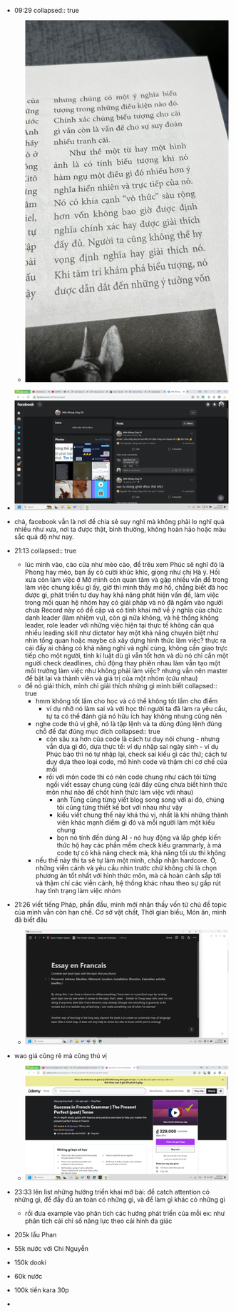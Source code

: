 - 09:29
  collapsed:: true
	- ![image.png](../assets/image_1683080974521_0.png)
- ![image.png](../assets/image_1683081179107_0.png)
- chà, facebook vẫn là nơi để chia sẻ suy nghĩ mà không phải lo nghĩ quá nhiều như xưa, nơi ta được thật, bình thường, không hoàn hảo hoặc màu sắc quá độ như nay.
- 21:13
  collapsed:: true
	- lúc mình vào, cào cửa như mèo cào, để trêu xem Phúc sẽ nghĩ đó là Phong hay mèo, bạn ấy có cười khúc khíc, giọng như chị Hà ý. Hồi xưa còn làm việc ở Mở mình còn quan tâm và gặp nhiều vấn đề trong làm việc chung kiểu gì ấy, giờ thì mình thấy mơ hồ, chẳng biết đã học được gì, phát triển tư duy hay khả năng phát hiện vấn đề, làm việc trong mối quan hệ nhóm hay có giải pháp và nó đã ngấm vào người chưa
	  Record này có đề cập và có tính khai mở về ý nghĩa của chức danh leader (làm nhiệm vụ), còn gì nữa không, và hệ thống không leader, role leader với những việc hiện tại thực tế không cần quá nhiều leading skill như dictator hay một khả năng chuyên biệt như nhìn tổng quan hoặc maybe cả xây dựng hình thức làm việc? thực ra cái đấy ai chẳng có khả năng nghĩ và nghĩ cùng, không cần giao trực tiếp cho một người, tính kỉ luật dù gì vẫn tốt hơn và dù nó chỉ cần một người check deadlines, chủ động thay phiên nhau làm vẫn tạo một môi trường làm việc như không phải làm việc? nhưng vẫn nên master để bật lại và thành viên và giá trị của một nhóm (cứu nhau)
	- để nó giải thích, mình chỉ giải thích những gì mình biết
	  collapsed:: true
		- hmm không tốt lắm cho học và có thể không tốt lắm cho điểm
			- ví dụ nhỡ nó làm sai và với học thì người ta đã làm ra yêu cầu, tự ta có thể đánh giá nó hữu ích hay không nhưng cũng nên
		- nghe code thú vị ghê, nó là tập lệnh và ta dùng đúng lệnh đúng chỗ để đạt đúng mục đích
		  collapsed:: true
			- còn sâu xa hơn của code là cách tư duy nói chung - nhưng vẫn dựa gì đó, dựa thực tế: ví dụ nhập sai ngày sinh - ví dụ Phúc bảo thì nó tự nhập lại, check sai kiểu gì các thứ; cách tư duy dựa theo loại code, mô hình code và thậm chí cơ chế của mỗi
			- rồi với môn code thì có nên code chung như cách tôi từng ngồi viết essay chung cùng (cái đấy cũng chưa biết hình thức môn như nào để chốt hình thức làm việc với nhau)
				- anh Tùng cũng từng viết blog song song với ai đó, chúng tôi cũng từng thiết kế bot với nhau như vậy
				- kiểu viết chung thế này khá thú vị, nhất là khi những thành viên khác mạnh điểm gì đó và mỗi người làm một kiểu chung
				- bọn nó tính đến dùng AI - nó huy động và lắp ghép kiến thức hộ hay các phần mềm check kiểu grammarly, à mà code tự có khả năng check mà, khả năng tối ưu thì không
		- nếu thế này thì ta sẽ tự làm một mình, chấp nhận hardcore. Ồ, những viễn cảnh và yêu cầu nhìn trước chứ không chỉ là chọn phương án tốt nhất với hình thức môn, mà cả hoàn cảnh sắp tới và thậm chí các viễn cảnh, hệ thống khác nhau theo sự gấp rút hay tình trạng làm việc nhóm
- 21:26 viết tiếng Pháp, phần đầu, mình mới nhận thấy vốn từ chủ đề topic của mình vẫn còn hạn chế. Cơ sở vật chất, Thời gian biểu, Món ăn, mình đã biết đâu
	- ![image.png](../assets/image_1683123975272_0.png)
- wao giá cũng rẻ mà cũng thú vị
	- ![image.png](../assets/image_1683127335568_0.png)
- 23:33 lên list những hướng triển khai mở bài: để catch attention có những gì, để đầy đủ an toàn có những gì, và để làm gì khác có những gì
	- rồi đưa example vào phân tích các hướng phát triển của mỗi ex: như phân tích cái chỉ số năng lực theo cái hình đa giác


- 205k lẩu Phan
- 55k nước với Chi Nguyễn
- 150k dooki
- 60k nước
- 100k tiền kara 30p
-